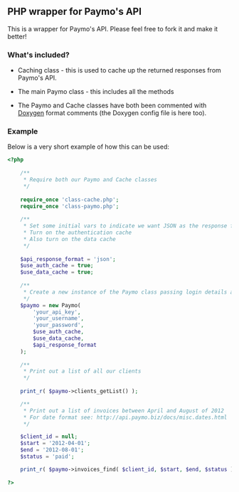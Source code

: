 ## PHP wrapper for Paymo's API

This is a wrapper for Paymo's API. Please feel free to fork it and make it better!

### What's included?

- Caching class - this is used to cache up the returned responses from Paymo's API.

- The main Paymo class - this includes all the methods 

- The Paymo and Cache classes have both been commented with [Doxygen](http://www.stack.nl/~dimitri/doxygen/) format comments (the Doxygen config file is here too).

### Example

Below is a very short example of how this can be used:

```php
<?php
	
	/**
	 * Require both our Paymo and Cache classes
	 */
	 
	require_once 'class-cache.php';
	require_once 'class-paymo.php';
	
	/**
	 * Set some initial vars to indicate we want JSON as the response format
	 * Turn on the authentication cache
	 * Also turn on the data cache
	 */
	
	$api_response_format = 'json';
	$use_auth_cache = true;
	$use_data_cache = true;
	
	/**
	 * Create a new instance of the Paymo class passing login details as required
	 */
	$paymo = new Paymo(
		'your_api_key',
		'your_username',
		'your_password',
		$use_auth_cache,
		$use_data_cache,
		$api_response_format
	);
	
	/**
	 * Print out a list of all our clients
	 */
	 
	print_r( $paymo->clients_getList() );

	/**
	 * Print out a list of invoices between April and August of 2012
	 * For date format see: http://api.paymo.biz/docs/misc.dates.html
	 */

	$client_id = null;
	$start = '2012-04-01';
	$end = '2012-08-01';
	$status = 'paid';

	print_r( $paymo->invoices_find( $client_id, $start, $end, $status ) );
	
?>
```